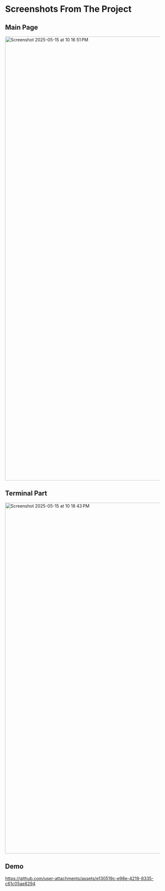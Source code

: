 # Screenshots From The Project
## Main Page
<img width="1440" alt="Screenshot 2025-05-15 at 10 16 51 PM" src="https://github.com/user-attachments/assets/1add5482-9003-451b-b208-bd33ca8a9747" />

## Terminal Part
<img width="1138" alt="Screenshot 2025-05-15 at 10 18 43 PM" src="https://github.com/user-attachments/assets/26414524-d6ae-4ad8-8015-5f99762ad8f4" />

## Demo
https://github.com/user-attachments/assets/e130519c-e98e-4219-8335-c61c05ae8294

